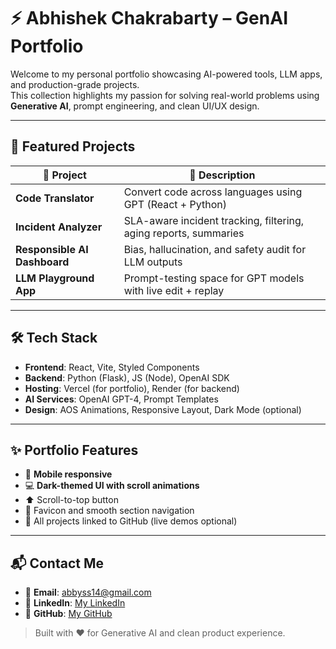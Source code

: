 # ⚡ Abhishek Chakrabarty – GenAI Portfolio

Welcome to my personal portfolio showcasing AI-powered tools, LLM apps, and production-grade projects.  
This collection highlights my passion for solving real-world problems using **Generative AI**, prompt engineering, and clean UI/UX design.

---

## 🚀 Featured Projects

| 🧠 Project                   | 🌟 Description                                                   |
| ---------------------------- | ---------------------------------------------------------------- |
| **Code Translator**          | Convert code across languages using GPT (React + Python)         |
| **Incident Analyzer**        | SLA-aware incident tracking, filtering, aging reports, summaries |
| **Responsible AI Dashboard** | Bias, hallucination, and safety audit for LLM outputs            |
| **LLM Playground App**       | Prompt-testing space for GPT models with live edit + replay      |

---

## 🛠️ Tech Stack

- **Frontend**: React, Vite, Styled Components
- **Backend**: Python (Flask), JS (Node), OpenAI SDK
- **Hosting**: Vercel (for portfolio), Render (for backend)
- **AI Services**: OpenAI GPT-4, Prompt Templates
- **Design**: AOS Animations, Responsive Layout, Dark Mode (optional)

---

## ✨ Portfolio Features

- 📱 **Mobile responsive**
- 💻 **Dark-themed UI with scroll animations**
- ⬆️ Scroll-to-top button
- 🎯 Favicon and smooth section navigation
- 🧠 All projects linked to GitHub (live demos optional)

---

## 📬 Contact Me

- 📧 **Email**: abbyss14@gmail.com
- 🔗 **LinkedIn**: [My LinkedIn](www.linkedin.com/in/abhishek-chakrabarty-1430b1200)
- 🧰 **GitHub**: [My GitHub](https://github.com/abhishek23github)

> Built with ❤️ for Generative AI and clean product experience.
